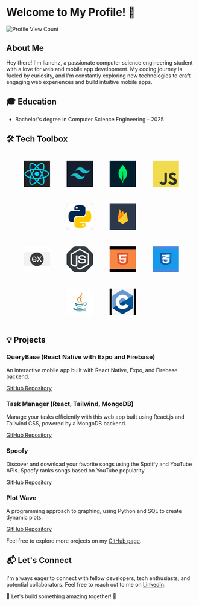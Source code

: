 # Welcome to My Profile! 🚀

![Profile View Count](https://komarev.com/ghpvc/?username=Ilanchz&label=Profile-View-Count)

## About Me

Hey there! I'm Ilanchz, a passionate computer science engineering student with a love for web and mobile app development. My coding journey is fueled by curiosity, and I'm constantly exploring new technologies to craft engaging web experiences and build intuitive mobile apps.

## 🎓 Education

- Bachelor's degree in Computer Science Engineering - 2025

## 🛠️ Tech Toolbox

<div align="center">
    <div>
        <img src="logos/react_logo.png" alt="React Logo" width="70" height="70" style="margin: 10px; padding: 10px; border-radius: 10%;">
        <img src="logos/tailwind.jpg" alt="Tailwind CSS Logo" width="70" height="70" style="margin: 10px; padding: 10px; border-radius: 10%;">
        <img src="logos/mongo.jpg" alt="MongoDB Logo" width="70" height="70" style="margin: 10px; padding: 10px; border-radius: 10%;">
        <img src="logos/javascript.jpg" alt="JavaScript Logo" width="70" height="70" style="margin: 10px; padding: 10px; border-radius: 10%;">
        <img src="logos/python.jpg" alt="Python Logo" width="70" height="70" style="margin: 10px; padding: 10px; border-radius: 10%;">
        <img src="logos/firebase.png" alt="Firebase Logo" width="70" height="70" style="margin: 10px; padding: 10px; border-radius: 10%;">
    </div>
    <div>
        <img src="logos/express.png" alt="Express Logo" width="70" height="70" style="margin: 10px; padding: 10px; border-radius: 10%;">
        <img src="logos/node.jpg" alt="Node.js Logo" width="70" height="70" style="margin: 10px; padding: 10px; border-radius: 10%;">
        <img src="logos/html.png" alt="HTML Logo" width="70" height="70" style="margin: 10px; padding: 10px; border-radius: 10%;">
        <img src="logos/css.png" alt="CSS Logo" width="70" height="70" style="margin: 10px; padding: 10px; border-radius: 10%;">
        <img src="logos/java.jpg" alt="Java Logo" width="70" height="70" style="margin: 10px; padding: 10px; border-radius: 10%;">
        <img src="logos/C.png" alt="C Logo" width="70" height="70" style="margin: 10px; padding: 10px; border-radius: 10%;">
    </div>
</div>


## 💡 Projects

### QueryBase (React Native with Expo and Firebase)

An interactive mobile app built with React Native, Expo, and Firebase backend.

[GitHub Repository](https://github.com/Ilanchz/QueryBase---React-Native-Application)

### Task Manager (React, Tailwind, MongoDB)

Manage your tasks efficiently with this web app built using React.js and Tailwind CSS, powered by a MongoDB backend.

[GitHub Repository](https://github.com/Ilanchz/Task-Manager)

### Spoofy

Discover and download your favorite songs using the Spotify and YouTube APIs. Spoofy ranks songs based on YouTube popularity.

[GitHub Repository](https://github.com/Ilanchz/Spoofy)

### Plot Wave

A programming approach to graphing, using Python and SQL to create dynamic plots.

[GitHub Repository](https://github.com/Ilanchz/Plot-Wave-A-programming-approach-to-graphing)


Feel free to explore more projects on my [GitHub page](https://github.com/Ilanchz).

## 📬 Let's Connect

I'm always eager to connect with fellow developers, tech enthusiasts, and potential collaborators. Feel free to reach out to me on [LinkedIn](https://www.linkedin.com/in/ilanchezhiyan-v-78876326a/).

🌟 Let's build something amazing together! 🌟
